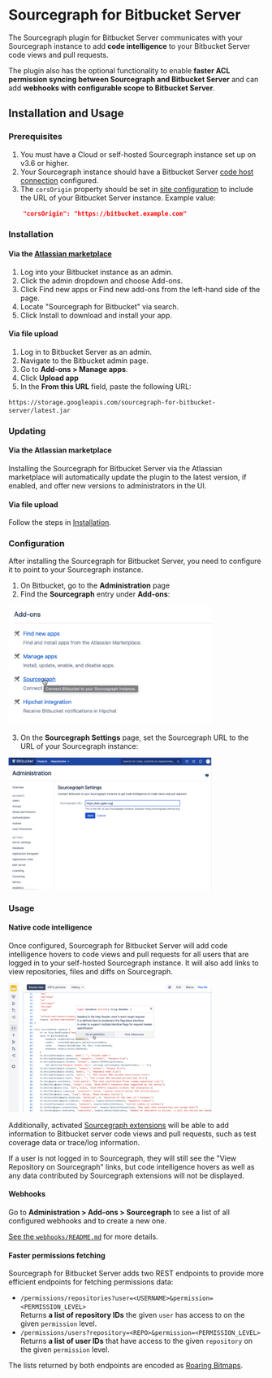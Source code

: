 # Sourcegraph for Bitbucket Server

The Sourcegraph plugin for Bitbucket Server communicates with your Sourcegraph instance to add **code intelligence** to your Bitbucket Server code views and pull requests.

The plugin also has the optional functionality to enable **faster ACL permission syncing between Sourcegraph and Bitbucket Server** and can add **webhooks with configurable scope to Bitbucket Server**.

## Installation and Usage

### Prerequisites

1. You must have a Cloud or self-hosted Sourcegraph instance set up on v3.6 or higher.
2. Your Sourcegraph instance should have a Bitbucket Server [code host connection](https://sourcegraph.com/docs/admin/code_hosts/bitbucket_server) configured.
3. The `corsOrigin` property should be set in [site configuration](https://sourcegraph.com/docs/admin/config/site_config) to include the URL of your Bitbucket Server instance. Example value:

```json
    "corsOrigin": "https://bitbucket.example.com"
```

### Installation

#### Via the [Atlassian marketplace](https://marketplace.atlassian.com/apps/1231975/sourcegraph-for-bitbucket?hosting=datacenter&tab=pricing)

1. Log into your Bitbucket instance as an admin.
2. Click the admin dropdown and choose Add-ons.
3. Click Find new apps or Find new add-ons from the left-hand side of the page.
4. Locate "Sourcegraph for Bitbucket" via search.
5. Click Install to download and install your app.

#### Via file upload

1. Log in to Bitbucket Server as an admin.
2. Navigate to the Bitbucket admin page.
3. Go to **Add-ons > Manage apps**.
4. Click **Upload app**
5. In the **From this URL** field, paste the following URL:

```
https://storage.googleapis.com/sourcegraph-for-bitbucket-server/latest.jar
```

### Updating

#### Via the Atlassian marketplace

Installing the Sourcegraph for Bitbucket Server via the Atlassian marketplace will automatically update the plugin to the latest version, if enabled, and offer new versions to administrators in the UI.

#### Via file upload

Follow the steps in [Installation](#installation).

### Configuration

After installing the Sourcegraph for Bitbucket Server, you need to configure it to point to your Sourcegraph instance.

1. On Bitbucket, go to the **Administration** page
2. Find the **Sourcegraph** entry under **Add-ons**:

<img src="img/add-ons.png" alt="Add-ons" width="400px"/>

3. On the **Sourcegraph Settings** page, set the Sourcegraph URL to the URL of your Sourcegraph instance:

<img src="img/sourcegraph-settings.png" alt="Sourcegraph settings" width="400px"/>

### Usage

#### Native code intelligence

Once configured, Sourcegraph for Bitbucket Server will add code intelligence hovers to code views and pull requests for all users that are logged in to your self-hosted Sourcegraph instance. It will also add links to view repositories, files and diffs on Sourcegraph.

<img src="img/code-intelligence.png" alt="Code intelligence" width="400px"/>

Additionally, activated [Sourcegraph extensions](https://docs.sourcegraph.com/extensions) will be able to add information to Bitbucket server code views and pull requests, such as test coverage data or trace/log information.

If a user is not logged in to Sourcegraph, they will still see the "View Repository on Sourcegraph" links, but code intelligence hovers as well as any data contributed by Sourcegraph extensions will not be displayed.

#### Webhooks

Go to **Administration > Add-ons > Sourcegraph** to see a list of all configured webhooks and to create a new one.

[See the `webhooks/README.md`](https://github.com/sourcegraph/bitbucket-server-plugin/tree/master/src/main/java/com/sourcegraph/webhook) for more details.

#### Faster permissions fetching

Sourcegraph for Bitbucket Server adds two REST endpoints to provide more efficient endpoints for fetching permissions data:

- `/permissions/repositories?user=<USERNAME>&permission=<PERMISSION_LEVEL>`<br /> Returns **a list of repository IDs** the given `user` has access to on the given `permission` level.
- `/permissions/users?repository=<REPO>&permission=<PERMISSION_LEVEL>`<br /> Returns **a list of user IDs** that have access to the given `repository` on the given `permission` level.

The lists returned by both endpoints are encoded as [Roaring Bitmaps](https://roaringbitmap.org/).
